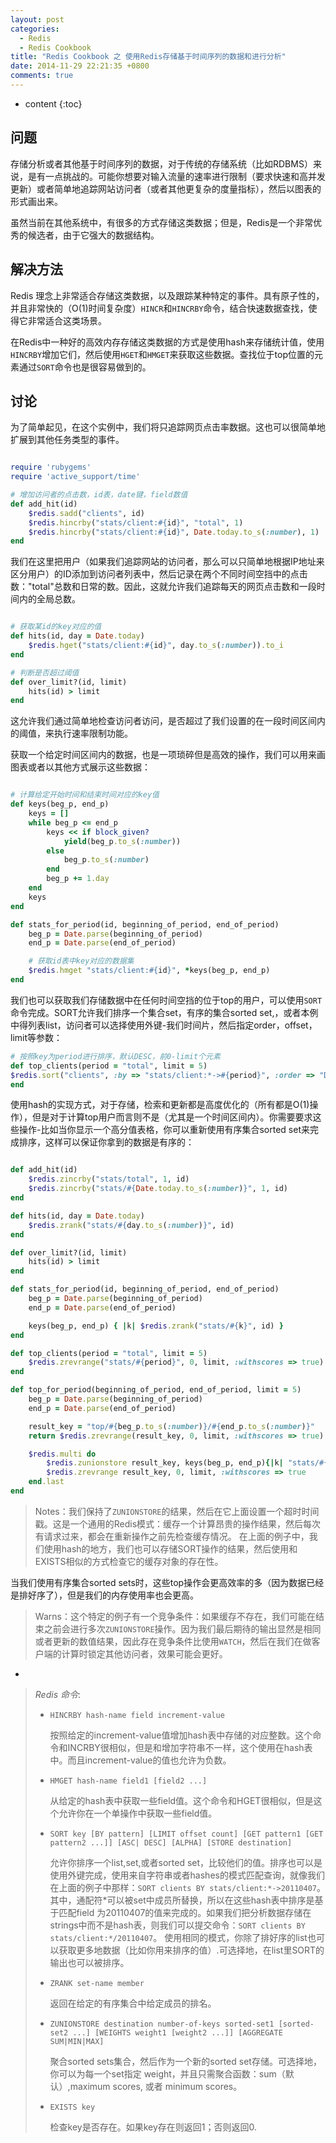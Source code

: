 ```yaml
---
layout: post 
categories: 
  - Redis
  - Redis Cookbook
title: "Redis Cookbook 之 使用Redis存储基于时间序列的数据和进行分析"
date: 2014-11-29 22:21:35 +0800
comments: true
---
```


* content
{:toc}

##  <a id="Problem">问题</a>

存储分析或者其他基于时间序列的数据，对于传统的存储系统（比如RDBMS）来说，是有一点挑战的。可能你想要对输入流量的速率进行限制（要求快速和高并发更新）或者简单地追踪网站访问者（或者其他更复杂的度量指标），然后以图表的形式画出来。

虽然当前在其他系统中，有很多的方式存储这类数据；但是，Redis是一个非常优秀的候选者，由于它强大的数据结构。

## <a id="Solution">解决方法</a>

Redis 理念上非常适合存储这类数据，以及跟踪某种特定的事件。具有原子性的，并且非常快的（O(1)时间复杂度）`HINCR`和`HINCRBY`命令，结合快速数据查找，使得它非常适合这类场景。

在Redis中一种好的高效内存存储这类数据的方式是使用hash来存储统计值，使用`HINCRBY`增加它们，然后使用`HGET`和`HMGET`来获取这些数据。查找位于top位置的元素通过`SORT`命令也是很容易做到的。

<!-- more -->

## <a id="Discussion">讨论</a>

为了简单起见，在这个实例中，我们将只追踪网页点击率数据。这也可以很简单地扩展到其他任务类型的事件。

``` ruby

require 'rubygems'
require 'active_support/time'

# 增加访问者的点击数，id表，date键，field数值
def add_hit(id)
    $redis.sadd("clients", id)
    $redis.hincrby("stats/client:#{id}", "total", 1) 
    $redis.hincrby("stats/client:#{id}", Date.today.to_s(:number), 1)
end

```

我们在这里把用户（如果我们追踪网站的访问者，那么可以只简单地根据IP地址来区分用户）的ID添加到访问者列表中，然后记录在两个不同时间空挡中的点击数："total"总数和日常的数。因此，这就允许我们追踪每天的网页点击数和一段时间内的全局总数。

``` ruby

# 获取某id的key对应的值
def hits(id, day = Date.today) 
    $redis.hget("stats/client:#{id}", day.to_s(:number)).to_i
end

# 判断是否超过阈值
def over_limit?(id, limit) 
    hits(id) > limit
end

```

这允许我们通过简单地检查访问者访问，是否超过了我们设置的在一段时间区间内的阈值，来执行速率限制功能。

获取一个给定时间区间内的数据，也是一项琐碎但是高效的操作，我们可以用来画图表或者以其他方式展示这些数据：

``` ruby

# 计算给定开始时间和结束时间对应的key值
def keys(beg_p, end_p) 
    keys = []
    while beg_p <= end_p
        keys << if block_given? 
            yield(beg_p.to_s(:number))
        else 
            beg_p.to_s(:number)
        end
        beg_p += 1.day 
    end
    keys 
end

def stats_for_period(id, beginning_of_period, end_of_period) 
    beg_p = Date.parse(beginning_of_period)
    end_p = Date.parse(end_of_period)

    # 获取id表中key对应的数据集
    $redis.hmget "stats/client:#{id}", *keys(beg_p, end_p) 
end

```

我们也可以获取我们存储数据中在任何时间空挡的位于top的用户，可以使用`SORT`命令完成。SORT允许我们排序一个集合set，有序的集合sorted set,，或者本例中得列表list，访问者可以选择使用外键-我们时间片，然后指定order，offset，limit等参数：

``` ruby
# 按照key为period进行排序，默认DESC，前0-limit个元素
def top_clients(period = "total", limit = 5)
$redis.sort("clients", :by => "stats/client:*->#{period}", :order => "DESC",:get => ["#", "stats/client:*->#{period}"], :limit => [0, limit])
end

```

使用hash的实现方式，对于存储，检索和更新都是高度优化的（所有都是O(1)操作），但是对于计算top用户而言则不是（尤其是一个时间区间内）。你需要要求这些操作-比如当你显示一个高分值表格，你可以重新使用有序集合sorted set来完成排序，这样可以保证你拿到的数据是有序的：

``` ruby

def add_hit(id)
    $redis.zincrby("stats/total", 1, id) 
    $redis.zincrby("stats/#{Date.today.to_s(:number)}", 1, id)
end

def hits(id, day = Date.today) 
    $redis.zrank("stats/#{day.to_s(:number)}", id)
end

def over_limit?(id, limit) 
    hits(id) > limit
end

def stats_for_period(id, beginning_of_period, end_of_period) 
    beg_p = Date.parse(beginning_of_period)
    end_p = Date.parse(end_of_period)

    keys(beg_p, end_p) { |k| $redis.zrank("stats/#{k}", id) } 
end

def top_clients(period = "total", limit = 5) 
    $redis.zrevrange("stats/#{period}", 0, limit, :withscores => true)
end

def top_for_period(beginning_of_period, end_of_period, limit = 5) 
    beg_p = Date.parse(beginning_of_period)
    end_p = Date.parse(end_of_period)

    result_key = "top/#{beg_p.to_s(:number)}/#{end_p.to_s(:number)}"
    return $redis.zrevrange(result_key, 0, limit, :withscores => true) if $redis.exists result_key

    $redis.multi do
        $redis.zunionstore result_key, keys(beg_p, end_p){|k| "stats/#{k}"} $redis.expire result_key, 10.minutes
        $redis.zrevrange result_key, 0, limit, :withscores => true
    end.last 
end

```

> Notes：我们保持了`ZUNIONSTORE`的结果，然后在它上面设置一个超时时间戳。这是一个通用的Redis模式：缓存一个计算昂贵的操作结果，然后每次有请求过来，都会在重新操作之前先检查缓存情况。
> 在上面的例子中，我们使用hash的地方，我们也可以存储SORT操作的结果，然后使用和EXISTS相似的方式检查它的缓存对象的存在性。
> 

当我们使用有序集合sorted sets时，这些top操作会更高效率的多（因为数据已经是排好序了），但是我们的内存使用率也会更高。

> Warns：这个特定的例子有一个竞争条件：如果缓存不存在，我们可能在结束之前会进行多次`ZUNIONSTORE`操作。因为我们最后期待的输出显然是相同或者更新的数值结果，因此存在竞争条件比使用`WATCH`，然后在我们在做客户端的计算时锁定其他访问者，效果可能会更好。

-

> *Redis 命令*:
> 
> - `HINCRBY hash-name field increment-value`
>
>      按照给定的increment-value值增加hash表中存储的对应整数。这个命令和INCRBY很相似，但是和增加字符串不一样，这个使用在hash表中。而且increment-value的值也允许为负数。
>
> - `HMGET hash-name field1 [field2 ...]`
>
>      从给定的hash表中获取一些field值。这个命令和HGET很相似，但是这个允许你在一个单操作中获取一些field值。
>
> - `SORT key [BY pattern] [LIMIT offset count] [GET pattern1 [GET pattern2 ...]] [ASC| DESC] [ALPHA] [STORE destination]`
>
>     允许你排序一个list,set,或者sorted set，比较他们的值。排序也可以是使用外键完成，使用来自字符串或者hashes的模式匹配查询，就像我们在上面的例子中那样：`SORT clients BY stats/client:*->20110407`。其中，通配符*可以被set中成员所替换，所以在这些hash表中排序是基于匹配field 为20110407的值来完成的。如果我们把分析数据存储在strings中而不是hash表，则我们可以提交命令：`SORT clients BY stats/client:*/20110407`。
>      使用相同的模式，你除了排好序的list也可以获取更多地数据（比如你用来排序的值）.可选择地，在list里SORT的输出也可以被排序。
>      
> - `ZRANK set-name member`
>      
>      返回在给定的有序集合中给定成员的排名。
>      
> - `ZUNIONSTORE destination number-of-keys sorted-set1 [sorted-set2 ...] [WEIGHTS weight1 [weight2 ...]] [AGGREGATE SUM|MIN|MAX]`
>      
>      聚合sorted sets集合，然后作为一个新的sorted set存储。可选择地，你可以为每一个set指定 weight，并且只需聚合函数：sum（默认）,maximum scores, 或者 minimum scores。
>
> - `EXISTS key`
>      
>      检查key是否存在。如果key存在则返回1；否则返回0.
>

